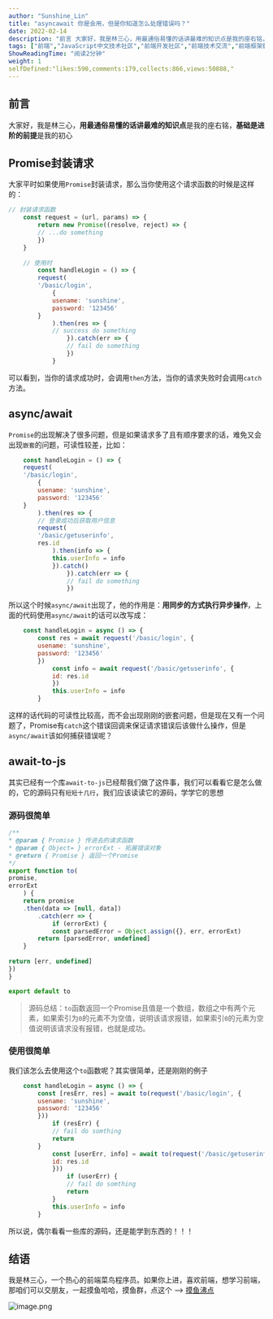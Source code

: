 ```yaml
---
author: "Sunshine_Lin"
title: "asyncawait 你是会用，但是你知道怎么处理错误吗？"
date: 2022-02-14
description: "前言 大家好，我是林三心，用最通俗易懂的话讲最难的知识点是我的座右铭，基础是进阶的前提是我的初心 Promise封装请求 大家平时如果使用Promise封装请求，那么当你使用这个请求函数的时候是这样的"
tags: ["前端","JavaScript中文技术社区","前端开发社区","前端技术交流","前端框架教程","JavaScript 学习资源","CSS 技巧与最佳实践","HTML5 最新动态","前端工程师职业发展","开源前端项目","前端技术趋势"]
ShowReadingTime: "阅读2分钟"
weight: 1
selfDefined:"likes:590,comments:179,collects:866,views:50888,"
---
```

前言
--

大家好，我是林三心，**用最通俗易懂的话讲最难的知识点**是我的座右铭，**基础是进阶的前提**是我的初心

Promise封装请求
-----------

大家平时如果使用`Promise`封装请求，那么当你使用这个请求函数的时候是这样的：

```js
// 封装请求函数
    const request = (url, params) => {
        return new Promise((resolve, reject) => {
        // ...do something
        })
    }
    
    // 使用时
        const handleLogin = () => {
        request(
        '/basic/login',
            {
            usename: 'sunshine',
            password: '123456'
        }
            ).then(res => {
            // success do something
                }).catch(err => {
                // fail do something
                })
            }
```

可以看到，当你的请求成功时，会调用`then`方法，当你的请求失败时会调用`catch`方法。

async/await
-----------

`Promise`的出现解决了很多问题，但是如果请求多了且有顺序要求的话，难免又会出现`嵌套`的问题，可读性较差，比如：

```js
    const handleLogin = () => {
    request(
    '/basic/login',
        {
        usename: 'sunshine',
        password: '123456'
    }
        ).then(res => {
        // 登录成功后获取用户信息
        request(
        '/basic/getuserinfo',
        res.id
            ).then(info => {
            this.userInfo = info
            }).catch()
                }).catch(err => {
                // fail do something
                })
```

所以这个时候`async/await`出现了，他的作用是：**用同步的方式执行异步操作**，上面的代码使用`async/await`的话可以改写成：

```js
    const handleLogin = async () => {
        const res = await request('/basic/login', {
        usename: 'sunshine',
        password: '123456'
        })
            const info = await request('/basic/getuserinfo', {
            id: res.id
            })
            this.userInfo = info
        }
```

这样的话代码的可读性比较高，而不会出现刚刚的嵌套问题，但是现在又有一个问题了，Promise有`catch`这个错误回调来保证请求错误后该做什么操作，但是`async/await`该如何捕获错误呢？

await-to-js
-----------

其实已经有一个库`await-to-js`已经帮我们做了这件事，我们可以看看它是怎么做的，它的源码只有`短短十几行`，我们应该读读它的源码，学学它的思想

### 源码很简单

```js
/**
* @param { Promise } 传进去的请求函数
* @param { Object= } errorExt - 拓展错误对象
* @return { Promise } 返回一个Promise
*/
export function to(
promise,
errorExt
    ) {
    return promise
    .then(data => [null, data])
        .catch(err => {
            if (errorExt) {
            const parsedError = Object.assign({}, err, errorExt)
        return [parsedError, undefined]
    }
    
return [err, undefined]
})
}

export default to
```

> 源码总结：`to`函数返回一个Promise且值是一个数组，数组之中有两个元素，如果索引为`0`的元素不为空值，说明该请求报错，如果索引`0`的元素为空值说明该请求没有报错，也就是成功。

### 使用很简单

我们该怎么去使用这个`to`函数呢？其实很简单，还是刚刚的例子

```js
    const handleLogin = async () => {
        const [resErr, res] = await to(request('/basic/login', {
        usename: 'sunshine',
        password: '123456'
        }))
            if (resErr) {
            // fail do somthing
            return
        }
            const [userErr, info] = await to(request('/basic/getuserinfo', {
            id: res.id
            }))
                if (userErr) {
                // fail do somthing
                return
            }
            this.userInfo = info
        }
```

所以说，偶尔看看一些库的源码，还是能学到东西的！！！

结语
--

我是林三心，一个热心的前端菜鸟程序员。如果你上进，喜欢前端，想学习前端，那咱们可以交朋友，一起摸鱼哈哈，摸鱼群，点这个 --> [摸鱼沸点](https://juejin.cn/pin/7035153948126216206 "https://juejin.cn/pin/7035153948126216206")

![image.png](/images/jueJin/0119eba3e67249f.png)